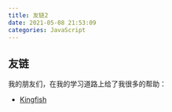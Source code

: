 ```yaml
---
title: 友链2
date: 2021-05-08 21:53:09
categories: JavaScript
---
```


## 友链

我的朋友们，在我的学习道路上给了我很多的帮助：

- [Kingfish](https://blog.kingfish404.cn/)



